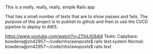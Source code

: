 This is a really, really, really, simple Rails app

That has a small number of tests that are to show passes and fails.
The purpose of this project is to publish to github and then to use the CI/CD pipeline to deploy to AWS.


https://www.youtube.com/watch?v=2TInLtG8dj4
Tests:
Capybara:
  bowdena@zn42957:~/code/nhs/awsposts$ rails test:system
Normal:
  bowdena@zn42957:~/code/nhs/awsposts$ rails test
